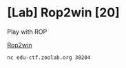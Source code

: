 # [Lab] Rop2win [20]

Play with ROP

[Rop2win](https://drive.google.com/file/d/1IJY66bUk61REGQdCFAiw-xLvas-sjxJ8/view?usp=sharing)

`nc edu-ctf.zoolab.org 30204`
